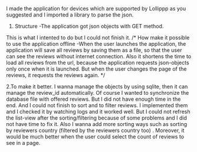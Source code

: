 I made the application for devices which are supported by Lollippp as you suggested and I imported a library to parse the json. 

1. Structure
-The application got json objects with GET method. 

This is what I intented to do but I could not finish it.
/*
How make it possible to use the application offline
-When the user launches the application, the application will save all reviews by saving them as a file, so that the user can see
 the reviews without internet connection. Also it shortens the time to load all reviews from the url, because the application 
requests json-objects only once when it is launched. But when the user changes the page of the reviews, it requests the reviews 
again.
*/  

2.To make it better.
I wanna manage the objects by using sqlite, then it can manage the review_id automatically. Of course I wanted to synchronize 
the database file with offered reviews. But I did not have enough time in the end. And I could not finish to sort and to filter 
reviews. I implemented them and I checked it by watching logs and it worked well. But I could not refresh the list-view after the
sorting/filtering because of some problems and I did not have time to fix it. Also I wanna add more sorting ways such as sorting 
by reviewers country (filtered by the reviewers country too) . Moreover, it would be much better when the user could select the 
count of reviews to see in a page. 
 
 
 
 
 
 
